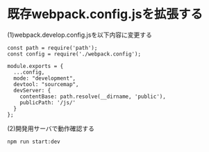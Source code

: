 # 既存webpack.config.jsを拡張する

(1)webpack.develop.config.jsを以下内容に変更する

```
const path = require('path');
const config = require('./webpack.config');

module.exports = {
  ...config,
  mode: "development",
  devtool: "sourcemap",
  devServer: {
    contentBase: path.resolve(__dirname, 'public'),
    publicPath: '/js/'
  }
};

```

(2)開発用サーバで動作確認する

```
npm run start:dev
```